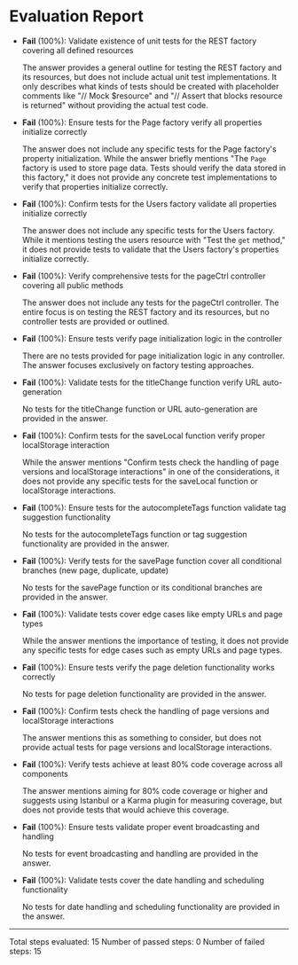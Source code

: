 # Evaluation Report

- **Fail** (100%): Validate existence of unit tests for the REST factory covering all defined resources

    The answer provides a general outline for testing the REST factory and its resources, but does not include actual unit test implementations. It only describes what kinds of tests should be created with placeholder comments like "// Mock $resource" and "// Assert that blocks resource is returned" without providing the actual test code.

- **Fail** (100%): Ensure tests for the Page factory verify all properties initialize correctly

    The answer does not include any specific tests for the Page factory's property initialization. While the answer briefly mentions "The `Page` factory is used to store page data. Tests should verify the data stored in this factory," it does not provide any concrete test implementations to verify that properties initialize correctly.

- **Fail** (100%): Confirm tests for the Users factory validate all properties initialize correctly

    The answer does not include any specific tests for the Users factory. While it mentions testing the users resource with "Test the `get` method," it does not provide tests to validate that the Users factory's properties initialize correctly.

- **Fail** (100%): Verify comprehensive tests for the pageCtrl controller covering all public methods

    The answer does not include any tests for the pageCtrl controller. The entire focus is on testing the REST factory and its resources, but no controller tests are provided or outlined.

- **Fail** (100%): Ensure tests verify page initialization logic in the controller

    There are no tests provided for page initialization logic in any controller. The answer focuses exclusively on factory testing approaches.

- **Fail** (100%): Validate tests for the titleChange function verify URL auto-generation

    No tests for the titleChange function or URL auto-generation are provided in the answer.

- **Fail** (100%): Confirm tests for the saveLocal function verify proper localStorage interaction

    While the answer mentions "Confirm tests check the handling of page versions and localStorage interactions" in one of the considerations, it does not provide any specific tests for the saveLocal function or localStorage interactions.

- **Fail** (100%): Ensure tests for the autocompleteTags function validate tag suggestion functionality

    No tests for the autocompleteTags function or tag suggestion functionality are provided in the answer.

- **Fail** (100%): Verify tests for the savePage function cover all conditional branches (new page, duplicate, update)

    No tests for the savePage function or its conditional branches are provided in the answer.

- **Fail** (100%): Validate tests cover edge cases like empty URLs and page types

    While the answer mentions the importance of testing, it does not provide any specific tests for edge cases such as empty URLs and page types.

- **Fail** (100%): Ensure tests verify the page deletion functionality works correctly

    No tests for page deletion functionality are provided in the answer.

- **Fail** (100%): Confirm tests check the handling of page versions and localStorage interactions

    The answer mentions this as something to consider, but does not provide actual tests for page versions and localStorage interactions.

- **Fail** (100%): Verify tests achieve at least 80% code coverage across all components

    The answer mentions aiming for 80% code coverage or higher and suggests using Istanbul or a Karma plugin for measuring coverage, but does not provide tests that would achieve this coverage.

- **Fail** (100%): Ensure tests validate proper event broadcasting and handling

    No tests for event broadcasting and handling are provided in the answer.

- **Fail** (100%): Validate tests cover the date handling and scheduling functionality

    No tests for date handling and scheduling functionality are provided in the answer.

---

Total steps evaluated: 15
Number of passed steps: 0
Number of failed steps: 15